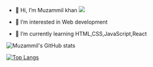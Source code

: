 - 👋 Hi, I’m Muzammil khan ![](https://komarev.com/ghpvc/?username=Muzammil-khan710)

- 👀 I’m interested in Web development
- 🌱 I’m currently learning HTML,CSS,JavaScript,React
<!---
muzzk/muzzk is a ✨ special ✨ repository because its `README.md` (this file) appears on your GitHub profile.
You can click the Preview link to take a look at your changes
--->

![Muzammil's GitHub stats](https://github-readme-stats.vercel.app/api?username=Muzammil-khan710&show_icons=true)

[![Top Langs](https://github-readme-stats.vercel.app/api/top-langs/?username=Muzammil-khan710&layout=compact)](https://github.com/anuraghazra/github-readme-stats)


